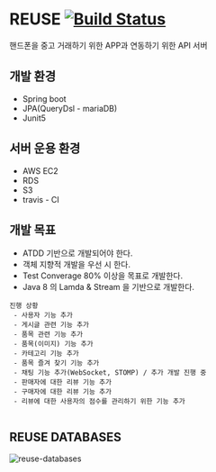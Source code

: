 # REUSE [![Build Status](https://travis-ci.com/SGKIM94/REUSE-API.svg?branch=master)](https://travis-ci.com/SGKIM94/REUSE-API)
핸드폰을 중고 거래하기 위한 APP과 연동하기 위한 API 서버

## 개발 환경
 - Spring boot 
 - JPA(QueryDsl - mariaDB)
 - Junit5
 
## 서버 운용 환경
 - AWS EC2
 - RDS
 - S3
 - travis - CI
 
## 개발 목표
 - ATDD 기반으로 개발되어야 한다.
 - 객체 지향적 개발을 우선 시 한다.
 - Test Converage 80% 이상을 목표로 개발한다.
 - Java 8 의 Lamda & Stream 을 기반으로 개발한다.


 ```
 진행 상황
  - 사용자 기능 추가
  - 게시글 관련 기능 추가
  - 품목 관련 기능 추가
  - 품목(이미지) 기능 추가
  - 카테고리 기능 추가
  - 품목 즐겨 찾기 기능 추가
  - 채팅 기능 추가(WebSocket, STOMP) / 추가 개발 진행 중
  - 판매자에 대한 리뷰 기능 추가
  - 구매자에 대한 리뷰 기능 추가
  - 리뷰에 대한 사용자의 점수를 관리하기 위한 기능 추가
  
 ```
 
 
 ## REUSE DATABASES
 ![reuse-databases](https://user-images.githubusercontent.com/35962910/104464465-4b629600-55f6-11eb-9964-0ad0a3c3aa8f.png)


